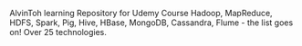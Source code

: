 AlvinToh learning Repository for Udemy Course
Hadoop, MapReduce, HDFS, Spark, Pig, Hive, HBase, MongoDB, Cassandra, Flume - the list goes on! Over 25 technologies.
